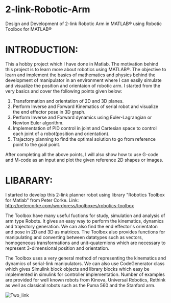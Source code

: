 # 2-link-Robotic-Arm
Design and Development of 2-link Robotic Arm in MATLAB® using Robotic Toolbox for MATLAB®

# INTRODUCTION:
This a hobby project which I have done in Matlab. The motivation behind this project is to learn more about robotics using MATLAB®.
The objective to learn and implement the basics of mathematics and physics behind the development of manipulator in an environment where I can easily simulate and visualize the position and orientaion of robotic arm. I started from the very basics and cover the following points given below:

1. Transformation and orientation of 2D and 3D planes. 
2. Perform Inverse and Forward Kinematics of serial robot and visualize the end effector pose in 3D graph.
3. Perform Inverse and Forward dynamics using Euler-Lagrangian or Newton Euler algorithm. 
4. Implementation of PID control in joint and Cartesian space to control each joint of a robot(position and orientation).
5. Trajactory planning to find the optimal solution to go from reference point to the goal point.

After completing all the above points, I will also show how to use G-code and M-code as an input and plot the given reference 2D shapes or images.

# LIBARARY:
I started to develop this 2-link planner robot using library "Robotics Toolbox for Matlab" from Peter Corke. 
Link: http://petercorke.com/wordpress/toolboxes/robotics-toolbox

The Toolbox have many useful fuctions for study, simulation and analysis of arm type Robots. It gives an easy way to perform the kinematics, dynamics and trajectory generation. We can also find the end effector's orientaton and pose in 2D and 3D as matrices. The Toolbox also provides functions for manipulating and converting between datatypes such as vectors, homogeneous transformations and unit-quaternions which are necessary to represent 3-dimensional position and orientation.

The Toolbox uses a very general method of representing the kinematics and dynamics of serial-link manipulators. We can also use CodeGenerator class which gives Simulink block objects and library blocks which easy be implemented in simulink for controller implementation. Number of examples are provided for well known robots from Kinova, Universal Robotics, Rethink as well as classical robots such as the Puma 560 and the Stanford arm.

![Two_link](https://user-images.githubusercontent.com/47333843/54077109-5fc80000-42b4-11e9-9a53-39da17e0e129.gif)
